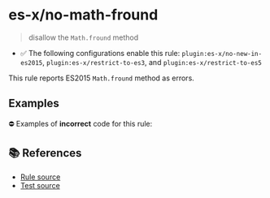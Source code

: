 # es-x/no-math-fround
> disallow the `Math.fround` method

- ✅ The following configurations enable this rule: `plugin:es-x/no-new-in-es2015`, `plugin:es-x/restrict-to-es3`, and `plugin:es-x/restrict-to-es5`

This rule reports ES2015 `Math.fround` method as errors.

## Examples

⛔ Examples of **incorrect** code for this rule:

<eslint-playground type="bad" code="/*eslint es-x/no-math-fround: error */
const n = Math.fround(value)
" />

## 📚 References

- [Rule source](https://github.com/ota-meshi/eslint-plugin-es-x/blob/v4.1.0/lib/rules/no-math-fround.js)
- [Test source](https://github.com/ota-meshi/eslint-plugin-es-x/blob/v4.1.0/tests/lib/rules/no-math-fround.js)
